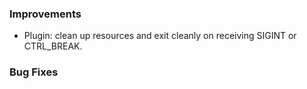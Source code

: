 ### Improvements

- Plugin: clean up resources and exit cleanly on receiving SIGINT or CTRL_BREAK.

### Bug Fixes
